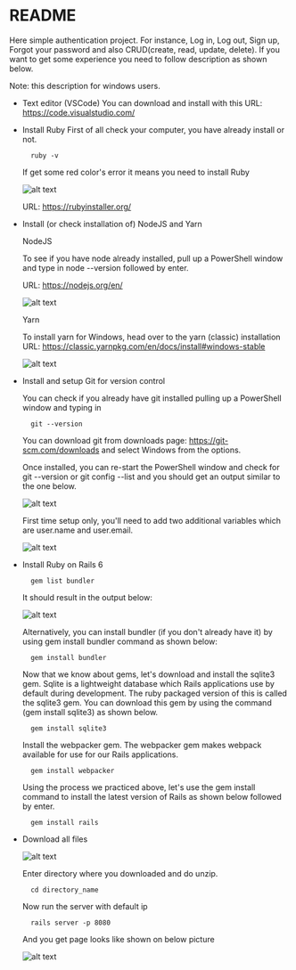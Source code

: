 # README

Here simple authentication project. 
For instance, Log in, Log out, Sign up, Forgot your password and also CRUD(create, read, update, delete).
If you want to get some experience you need to follow description as shown below.

Note: this description for windows users.

* Text editor (VSCode)
    You can download and install with this URL: https://code.visualstudio.com/

* Install Ruby
    First of all check your computer, you have already install or not.

        ruby -v

    If get some red color's error it means you need to install Ruby
        
    ![alt text](https://img-c.udemycdn.com/redactor/raw/2020-02-19_08-50-19-ed6e2eb5ee8c77bdc12d0e4284a4bd91.png)

    URL: https://rubyinstaller.org/


* Install (or check installation of) NodeJS and Yarn

    NodeJS

    To see if you have node already installed, pull up a PowerShell window and type in node --version followed by enter.

    URL: https://nodejs.org/en/

     ![alt text](https://img-c.udemycdn.com/redactor/raw/2020-02-19_09-17-29-43996a8c160e2be3f99fc8dc523969c6.png)

    Yarn

    To install yarn for Windows, head over to the yarn (classic) installation URL: https://classic.yarnpkg.com/en/docs/install#windows-stable

     ![alt text](https://img-c.udemycdn.com/redactor/raw/2020-02-19_09-25-00-542b1985987a57af775bd0c0af19eafc.png)

* Install and setup Git for version control

    You can check if you already have git installed pulling up a PowerShell window and typing in

        git --version 

    You can download git from downloads page: https://git-scm.com/downloads and select Windows from the options.

    Once installed, you can re-start the PowerShell window and check for git --version or git config --list and you should get an output similar to the one below.

    ![alt text](https://img-c.udemycdn.com/redactor/raw/2020-02-19_09-48-19-aa34c4cb49ef6f2dc7b3fff0e9c83b8e.png)

    First time setup only, you'll need to add two additional variables which are user.name and user.email.

    ![alt text](https://img-c.udemycdn.com/redactor/raw/2020-02-19_09-57-26-19a97907ec6375debac943fbe15850f3.png)

* Install Ruby on Rails 6

        gem list bundler

    It should result in the output below:

    ![alt text](https://img-c.udemycdn.com/redactor/raw/2020-02-19_10-44-45-1d0cda6665349560afcbf621c23bb6a3.png)

    Alternatively, you can install bundler (if you don't already have it) by using gem install bundler command as shown below:    

        gem install bundler

    Now that we know about gems, let's download and install the sqlite3 gem. Sqlite is a lightweight database which Rails applications use by default during development. The ruby packaged version of this is called the sqlite3 gem. You can download this gem by using the command (gem install sqlite3) as shown below.

        gem install sqlite3

     Install the webpacker gem. The webpacker gem makes webpack available for use for our Rails applications.

        gem install webpacker

    Using the process we practiced above, let's use the gem install command to install the latest version of Rails as shown below followed by enter.

        gem install rails

* Download all files 

    ![alt text](https://sites.northwestern.edu/researchcomputing/files/2021/05/github.png)

    Enter directory where you downloaded and do unzip.

        cd directory_name

    Now run the server with default ip

        rails server -p 8080

    And you get page looks like shown on below picture

    ![alt text](https://img-c.udemycdn.com/redactor/raw/2020-02-19_11-10-15-94bdaa3b025a04bfa23f24c9a1acbc6f.png)